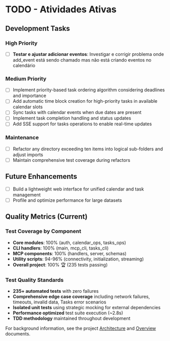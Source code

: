 # TODO - Atividades Ativas

## Development Tasks

### High Priority

- [ ] **Testar e ajustar adicionar eventos**: Investigar e corrigir problema
  onde add_event está sendo chamado mas não está criando eventos no calendário

### Medium Priority

- [ ] Implement priority-based task ordering algorithm considering
  deadlines and importance
- [ ] Add automatic time block creation for high-priority tasks in
  available calendar slots
- [ ] Sync tasks with calendar events when due dates are present
- [ ] Implement task completion handling and status updates
- [ ] Add SSE support for tasks operations to enable real-time updates

### Maintenance

- [ ] Refactor any directory exceeding ten items into logical sub-folders
  and adjust imports
- [ ] Maintain comprehensive test coverage during refactors

## Future Enhancements

- [ ] Build a lightweight web interface for unified calendar and task management
- [ ] Profile and optimize performance for large datasets

## Quality Metrics (Current)

### Test Coverage by Component

- **Core modules**: 100% (auth, calendar_ops, tasks_ops)
- **CLI handlers**: 100% (main, mcp_cli, tasks_cli)
- **MCP components**: 100% (handlers, server, schemas)
- **Utility scripts**: 94-96% (connectivity, initialization,
  streaming)
- **Overall project**: 100% 🏆 (235 tests passing)

### Test Quality Standards

- **235+ automated tests** with zero failures
- **Comprehensive edge case coverage** including network failures,
  timeouts, invalid data, Tasks error scenarios
- **Isolated unit tests** using strategic mocking for external
  dependencies
- **Performance optimized** test suite execution (~2.8s)
- **TDD methodology** maintained throughout development

For background information, see the project [Architecture](doc/architecture.md)
and [Overview](doc/overview.md) documents.
